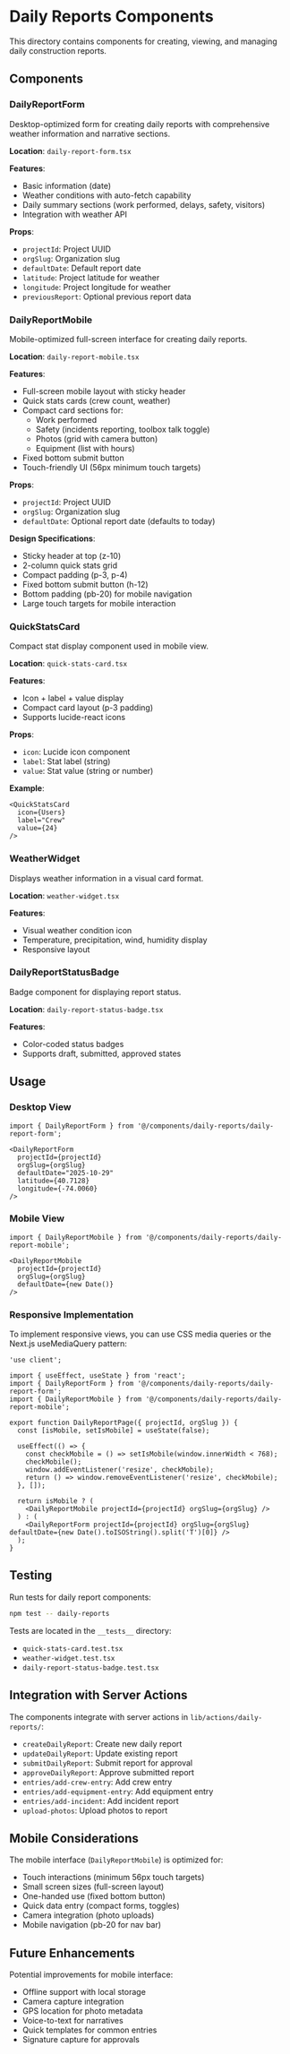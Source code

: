 # Daily Reports Components

This directory contains components for creating, viewing, and managing daily construction reports.

## Components

### DailyReportForm
Desktop-optimized form for creating daily reports with comprehensive weather information and narrative sections.

**Location**: `daily-report-form.tsx`

**Features**:
- Basic information (date)
- Weather conditions with auto-fetch capability
- Daily summary sections (work performed, delays, safety, visitors)
- Integration with weather API

**Props**:
- `projectId`: Project UUID
- `orgSlug`: Organization slug
- `defaultDate`: Default report date
- `latitude`: Project latitude for weather
- `longitude`: Project longitude for weather
- `previousReport`: Optional previous report data

### DailyReportMobile
Mobile-optimized full-screen interface for creating daily reports.

**Location**: `daily-report-mobile.tsx`

**Features**:
- Full-screen mobile layout with sticky header
- Quick stats cards (crew count, weather)
- Compact card sections for:
  - Work performed
  - Safety (incidents reporting, toolbox talk toggle)
  - Photos (grid with camera button)
  - Equipment (list with hours)
- Fixed bottom submit button
- Touch-friendly UI (56px minimum touch targets)

**Props**:
- `projectId`: Project UUID
- `orgSlug`: Organization slug
- `defaultDate`: Optional report date (defaults to today)

**Design Specifications**:
- Sticky header at top (z-10)
- 2-column quick stats grid
- Compact padding (p-3, p-4)
- Fixed bottom submit button (h-12)
- Bottom padding (pb-20) for mobile navigation
- Large touch targets for mobile interaction

### QuickStatsCard
Compact stat display component used in mobile view.

**Location**: `quick-stats-card.tsx`

**Features**:
- Icon + label + value display
- Compact card layout (p-3 padding)
- Supports lucide-react icons

**Props**:
- `icon`: Lucide icon component
- `label`: Stat label (string)
- `value`: Stat value (string or number)

**Example**:
```tsx
<QuickStatsCard
  icon={Users}
  label="Crew"
  value={24}
/>
```

### WeatherWidget
Displays weather information in a visual card format.

**Location**: `weather-widget.tsx`

**Features**:
- Visual weather condition icon
- Temperature, precipitation, wind, humidity display
- Responsive layout

### DailyReportStatusBadge
Badge component for displaying report status.

**Location**: `daily-report-status-badge.tsx`

**Features**:
- Color-coded status badges
- Supports draft, submitted, approved states

## Usage

### Desktop View
```tsx
import { DailyReportForm } from '@/components/daily-reports/daily-report-form';

<DailyReportForm
  projectId={projectId}
  orgSlug={orgSlug}
  defaultDate="2025-10-29"
  latitude={40.7128}
  longitude={-74.0060}
/>
```

### Mobile View
```tsx
import { DailyReportMobile } from '@/components/daily-reports/daily-report-mobile';

<DailyReportMobile
  projectId={projectId}
  orgSlug={orgSlug}
  defaultDate={new Date()}
/>
```

### Responsive Implementation
To implement responsive views, you can use CSS media queries or the Next.js useMediaQuery pattern:

```tsx
'use client';

import { useEffect, useState } from 'react';
import { DailyReportForm } from '@/components/daily-reports/daily-report-form';
import { DailyReportMobile } from '@/components/daily-reports/daily-report-mobile';

export function DailyReportPage({ projectId, orgSlug }) {
  const [isMobile, setIsMobile] = useState(false);

  useEffect(() => {
    const checkMobile = () => setIsMobile(window.innerWidth < 768);
    checkMobile();
    window.addEventListener('resize', checkMobile);
    return () => window.removeEventListener('resize', checkMobile);
  }, []);

  return isMobile ? (
    <DailyReportMobile projectId={projectId} orgSlug={orgSlug} />
  ) : (
    <DailyReportForm projectId={projectId} orgSlug={orgSlug} defaultDate={new Date().toISOString().split('T')[0]} />
  );
}
```

## Testing

Run tests for daily report components:

```bash
npm test -- daily-reports
```

Tests are located in the `__tests__` directory:
- `quick-stats-card.test.tsx`
- `weather-widget.test.tsx`
- `daily-report-status-badge.test.tsx`

## Integration with Server Actions

The components integrate with server actions in `lib/actions/daily-reports/`:

- `createDailyReport`: Create new daily report
- `updateDailyReport`: Update existing report
- `submitDailyReport`: Submit report for approval
- `approveDailyReport`: Approve submitted report
- `entries/add-crew-entry`: Add crew entry
- `entries/add-equipment-entry`: Add equipment entry
- `entries/add-incident`: Add incident report
- `upload-photos`: Upload photos to report

## Mobile Considerations

The mobile interface (`DailyReportMobile`) is optimized for:
- Touch interactions (minimum 56px touch targets)
- Small screen sizes (full-screen layout)
- One-handed use (fixed bottom button)
- Quick data entry (compact forms, toggles)
- Camera integration (photo uploads)
- Mobile navigation (pb-20 for nav bar)

## Future Enhancements

Potential improvements for mobile interface:
- Offline support with local storage
- Camera capture integration
- GPS location for photo metadata
- Voice-to-text for narratives
- Quick templates for common entries
- Signature capture for approvals
